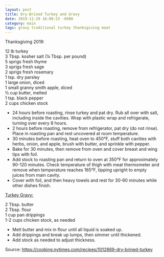 ```yaml
---
layout: post
title: Dry-Brined Turkey and Gravy
date: 2019-11-29 16:09:23 -0500
category: main
tags: gravy traditional turkey thanksgiving meat
---
```

Thanksgiving 2019:  
  
12 lb turkey  
3 Tbsp. kosher salt (¼ Tbsp. per pound)  
5 sprigs fresh thyme  
3 sprigs fresh sage  
2 sprigs fresh rosemary  
1 tsp. dry parsley  
1 large onion, diced  
1 small granny smith apple, diced  
½ cup butter, melted  
1 tsp. black pepper  
2 cups chicken stock  
<ul>
 	<li>24 hours before roasting, rinse turkey and pat dry. Rub all over with salt, including inside the cavities. Wrap with plastic wrap and refrigerate, turning over every 8 hours.</li>
 	<li>2 hours before roasting, remove from refrigerator, pat dry (do not rinse). Place in roasting pan and rest uncovered at room temperature.</li>
 	<li>30 minutes before roasting, heat oven to 450°F, stuff both cavities with herbs, onion, and apple, brush with butter, and sprinkle with pepper.</li>
 	<li>Bake for 30 minutes, then remove from oven and cover breast and wing tips with foil.</li>
 	<li>Add stock to roasting pan and return to oven at 350°F for approximately 90-120 minutes. Check temperature of thigh with meat thermometer and remove when temperature reaches 165°F, tipping upright to empty juices from main cavity.</li>
 	<li>Cover with foil, and then heavy towels and rest for 30-60 minutes while other dishes finish.</li>
</ul>
<span style="text-decoration: underline;">Turkey Gravy:</span>
  
2 Tbsp. butter  
2 Tbsp. flour  
1 cup pan drippings  
1-2 cups chicken stock, as needed  
<ul>
 	<li>Melt butter and mix in flour until all liquid is soaked up.</li>
 	<li>Add drippings and break up lumps, then simmer until thickened.</li>
 	<li>Add stock as needed to adjust thickness.</li>
</ul>
Source: <a href="https://cooking.nytimes.com/recipes/1012869-dry-brined-turkey">https://cooking.nytimes.com/recipes/1012869-dry-brined-turkey</a>
